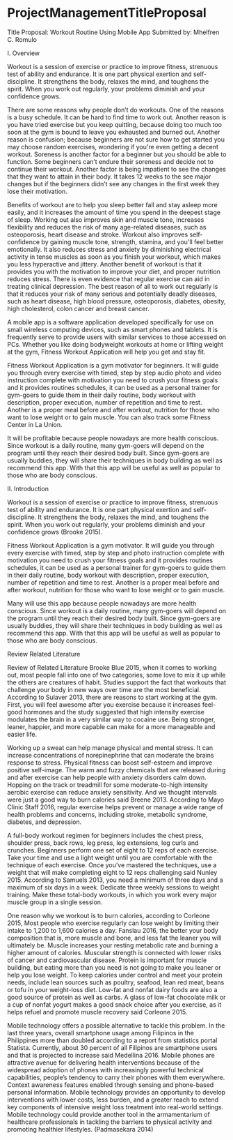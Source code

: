# ProjectManagementTitleProposal
Title Proposal: Workout Routine Using Mobile App
Submitted by: Mhelfren C. Romulo

I. Overview

Workout is a session of exercise or practice to improve fitness, strenuous test of ability and endurance. It is one part physical exertion and self-discipline. It strengthens the body, relaxes the mind, and toughens the spirit. When you work out regularly, your problems diminish and your confidence grows.
  
There are some reasons why people don’t do workouts. One of the reasons is a busy schedule. It can be hard to find time to work out. Another reason is you have tried exercise but you keep quitting, because doing too much too soon at the gym is bound to leave you exhausted and burned out. Another reason is confusion; because beginners are not sure how to get started you may choose random exercises, wondering if you're even getting a decent workout. Soreness is another factor for a beginner but you should be able to function. Some beginners can’t endure their soreness and decide not to continue their workout. Another factor is being impatient to see the changes that they want to attain in their body. It takes 12 weeks to the see major changes but if the beginners didn’t see any changes in the first week they lose their motivation. 

Benefits of workout are to help you sleep better fall and stay asleep more easily, and it increases the amount of time you spend in the deepest stage of sleep. Working out also improves skin and muscle tone, increases flexibility and reduces the risk of many age-related diseases, such as osteoporosis, heart disease and stroke. Workout also improves self-confidence by gaining muscle tone, strength, stamina, and you'll feel better emotionally. It also reduces stress and anxiety by diminishing electrical activity in tense muscles as soon as you finish your workout, which makes you less hyperactive and jittery. Another benefit of workout is that it provides you with the motivation to improve your diet, and proper nutrition reduces stress. There is even evidence that regular exercise can aid in treating clinical depression. The best reason of all to work out regularly is that it reduces your risk of many serious and potentially deadly diseases, such as heart disease, high blood pressure, osteoporosis, diabetes, obesity, high cholesterol, colon cancer and breast cancer. 

A mobile app is a software application developed specifically for use on small wireless computing devices, such as smart phones and tablets. It is frequently serve to provide users with similar services to those accessed on PCs. Whether you like doing bodyweight workouts at home or lifting weight at the gym, Fitness Workout Application will help you get and stay fit.
 
Fitness Workout Application is a gym motivator for beginners. It will guide you through every exercise with timed, step by step audio photo and video instruction complete with motivation you need to crush your fitness goals and it provides routines schedules, it can be used as a personal trainer for gym-goers to guide them in their daily routine, body workout with description, proper execution, number of repetition and time to rest. Another is a proper meal before and after workout, nutrition for those who want to lose weight or to gain muscle. You can also track some Fitness Center in La Union. 

It will be profitable because people nowadays are more health conscious. Since workout is a daily routine, many gym-goers will depend on the program until they reach their desired body built. Since gym-goers are usually buddies, they will share their techniques in body building as well as recommend this app. With that this app will be useful as well as popular to those who are body conscious. 


II. Introduction

Workout is a session of exercise or practice to improve fitness, strenuous test of ability and endurance. It is one part physical exertion and self-discipline. It strengthens the body, relaxes the mind, and toughens the spirit. When you work out regularly, your problems diminish and your confidence grows (Brooke 2015). 
  
Fitness Workout Application is a gym motivator. It will guide you through every exercise with timed, step by step and photo instruction complete with motivation you need to crush your fitness goals and it provides routines schedules, it can be used as a personal trainer for gym-goers to guide them in their daily routine, body workout with description, proper execution, number of repetition and time to rest. Another is a proper meal before and after workout, nutrition for those who want to lose weight or to gain muscle.

Many will use this app because people nowadays are more health conscious. Since workout is a daily routine, many gym-goers will depend on the program until they reach their desired body built. Since gym-goers are usually buddies, they will share their techniques in body building as well as recommend this app. With that this app will be useful as well as popular to those who are body conscious.

Review Related Literature

Review of Related Literature
Brooke Blue 2015, when it comes to working out, most people fall into one of two categories, some love to mix it up while the others are creatures of habit. Studies support the fact that workouts that challenge your body in new ways over time are the most beneficial. According to Sulaver 2013, there are reasons to start working at the gym. First, you will feel awesome after you exercise because it increases feel-good hormones and the study suggested that high intensity exercise modulates the brain in a very similar way to cocaine use. Being stronger, leaner, happier, and more capable can make for a more manageable and easier life.

Working up a sweat can help manage physical and mental stress.  It can increase concentrations of norepinephrine that can moderate the brains response to stress. Physical fitness can boost self-esteem and improve positive self-image. The warm and fuzzy chemicals that are released during and after exercise can help people with anxiety disorders calm down. Hopping on the track or treadmill for some moderate-to-high intensity aerobic exercise can reduce anxiety sensitivity. And we thought intervals were just a good way to burn calories said Breene 2013. According to Mayo Clinic Staff 2016, regular exercise helps prevent or manage a wide range of health problems and concerns, including stroke, metabolic syndrome, diabetes, and depression.

A full-body workout regimen for beginners includes the chest press, shoulder press, back rows, leg press, leg extensions, leg curls and crunches. Beginners perform one set of eight to 12 reps of each exercise. Take your time and use a light weight until you are comfortable with the technique of each exercise. Once you’ve mastered the techniques, use a weight that will make completing eight to 12 reps challenging said Nunley 2015. According to Samuels 2013, you need a minimum of three days and a maximum of six days in a week. Dedicate three weekly sessions to weight training. Make these total-body workouts, in which you work every major muscle group in a single session.

One reason why we workout is to burn calories, according to Corleone 2015, Most people who exercise regularly can lose weight by limiting their intake to 1,200 to 1,600 calories a day. Fanslau 2016, the better your body composition that is, more muscle and bone, and less fat the leaner you will ultimately be. Muscle increases your resting metabolic rate and burning a higher amount of calories. Muscular strength is connected with lower risks of cancer and cardiovascular disease. 
Protein is important for muscle building, but eating more than you need is not going to make you leaner or help you lose weight. To keep calories under control and meet your protein needs, include lean sources such as poultry, seafood, lean red meat, beans or tofu in your weight-loss diet. Low-fat and nonfat dairy foods are also a good source of protein as well as carbs. A glass of low-fat chocolate milk or a cup of nonfat yogurt makes a good snack choice after you exercise, as it helps refuel and promote muscle recovery said Corleone 2015.

Mobile technology offers a possible alternative to tackle this problem. In the last three years, overall smartphone usage among Filipinos in the Philippines more than doubled according to a report from statistics portal Statista. Currently, about 30 percent of all Filipinos are smartphone users and that is projected to increase said Medellina 2016. Mobile phones are attractive avenue for delivering health interventions because of the widespread adoption of phones with increasingly powerful technical capabilities, people’s tendency to carry their phones with them everywhere. Context awareness features enabled through sensing and phone-based personal information. Mobile technology provides an opportunity to develop interventions with lower costs, less burden, and a greater reach to extend key components of intensive weight loss treatment into real-world settings. Mobile technology could provide another tool in the armamentarium of healthcare professionals in tackling the barriers to physical activity and promoting healthier lifestyles. (Padmasekara 2014)

